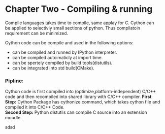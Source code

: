 # Chapter Two - Compiling & running

Compile languages takes time to compile, same applay for C. Cython can be applied to selectivly small sections of python. Thus compilatoin requirement can be minimized.

Cython code can be compile and used in the following options: 
- can be compiled and runned by IPython interpreter.
- can be compiled autoimaticly at import time.
- can be spertely compiled by build tools(distutils).
- can be integrated into std build(CMake).



### Pipline:
Cython code is first compiled into (optimize,platform-independent) C/C++ code and then recompiled into shared library with C/C++ compiler.
**First Step:** Cython Package has cythonize command, which takes cython file and compiled it into C/C++ Code.
<br/>
**Second Step:** Python distutils can compile C source into an extension moudle.
<br/>

sdsd




